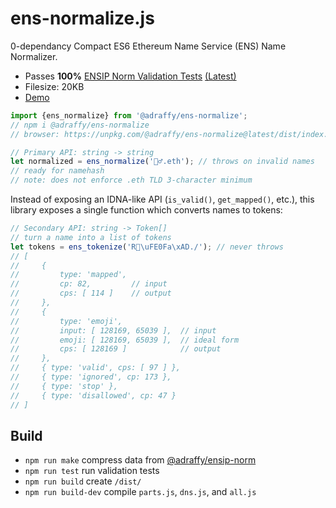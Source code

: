 # ens-normalize.js
0-dependancy Compact ES6 Ethereum Name Service (ENS) Name Normalizer.

* Passes **100%** [ENSIP Norm Validation Tests](https://adraffy.github.io/ensip-norm/) [(Latest)](https://adraffy.github.io/ens-norm-tests/test-validation/output/ens_normalize_1.5.0.html)
* Filesize: 20KB
* [Demo](https://adraffy.github.io/ens-normalize.js/test/resolver.html)

```Javascript
import {ens_normalize} from '@adraffy/ens-normalize';
// npm i @adraffy/ens-normalize
// browser: https://unpkg.com/@adraffy/ens-normalize@latest/dist/index.min.js

// Primary API: string -> string
let normalized = ens_normalize('🚴‍♂️.eth'); // throws on invalid names
// ready for namehash
// note: does not enforce .eth TLD 3-character minimum
```
Instead of exposing an IDNA-like API (`is_valid()`, `get_mapped()`, etc.), this library exposes a single function which converts names to tokens:
```JavaScript
// Secondary API: string -> Token[]
// turn a name into a list of tokens
let tokens = ens_tokenize('R💩\uFE0Fa\xAD./'); // never throws
// [
//     { 
//         type: 'mapped', 
//         cp: 82,         // input
//         cps: [ 114 ]    // output
//     }, 
//     { 
//         type: 'emoji',
//         input: [ 128169, 65039 ],  // input 
//         emoji: [ 128169, 65039 ],  // ideal form
//         cps: [ 128169 ]            // output
//     },
//     { type: 'valid', cps: [ 97 ] },
//     { type: 'ignored', cp: 173 },
//     { type: 'stop' },
//     { type: 'disallowed', cp: 47 }
// ]
```

## Build

* `npm run make` compress data from [@adraffy/ensip-norm](https://adraffy.github.io/ensip-norm/)
* `npm run test` run validation tests
* `npm run build` create `/dist/`
* `npm run build-dev` compile `parts.js`, `dns.js`, and `all.js`